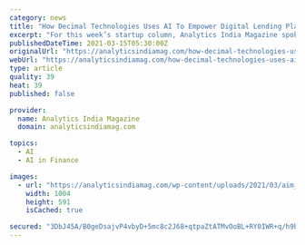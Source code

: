 ```yaml
---
category: news
title: "How Decimal Technologies Uses AI To Empower Digital Lending Platforms"
excerpt: "For this week’s startup column, Analytics India Magazine spoke to Lalit ... scale with security and differentiates it from other products in the market. The AI-ML components it is built on help with seamless customer and lender matching without any ..."
publishedDateTime: 2021-03-15T05:30:00Z
originalUrl: "https://analyticsindiamag.com/how-decimal-technologies-uses-ai-to-empower-digital-lending-platforms/"
webUrl: "https://analyticsindiamag.com/how-decimal-technologies-uses-ai-to-empower-digital-lending-platforms/"
type: article
quality: 39
heat: 39
published: false

provider:
  name: Analytics India Magazine
  domain: analyticsindiamag.com

topics:
  - AI
  - AI in Finance

images:
  - url: "https://analyticsindiamag.com/wp-content/uploads/2021/03/aim_deci.jpg"
    width: 1004
    height: 591
    isCached: true

secured: "3DbJ45A/B0geDsajvP4vbyD+5mc8c2J68+qtpaZtATMvOoBL+RY0IWR+q/h9bmHLPPYp2S+JadsHymOXgY8jwLqE2x/udf0vGyUdeuMXly+2MH9gOHHbBFFcDmDwTsFgbf2WNdbsTWvOSVRDXLmt4rN+UFXoYcRVMfgL3FR+BoD4kmI/Ln5WKcOAVazxebTGJPnhLkaOS537Qoc2/LPXyslWASrW0s44KkGAMvSoU56bQ1riCdM7txXrC4OMM+5VCQUBXeDS6Al362+ezzq0R3Dz2kfg1YTLGk4K+O4eYJhYgZ2bsQZhsA9eN1Qvc6mCI7yprYSknGduWUviHJEsbwVJLkSoahNmnJT70XHMVHU=;qOCHTcfa6bVuWCuA+p4cBw=="
---
```


